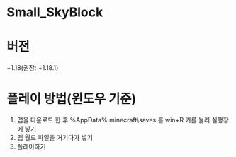 # Small_SkyBlock

# 버전
+1.18(권장: +1.18.1)

# 플레이 방법(윈도우 기준)
1. 맵을 다운로드 한 후 %AppData%\.minecraft\saves 를 win+R 키를 눌러 실행창에 넣기
2. 맵 월드 파일을 거기다가 넣기
3. 플레이하기
